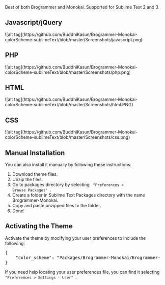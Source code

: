 Best of both Brogrammer and Monokai. Supported for Sublime Text 2 and 3.

<h2>Javascript/jQuery</h2>
![alt tag](https://github.com/BuddhiKasun/Brogrammer-Monokai-colorScheme-sublimeText/blob/master/Screenshots/javascript.png)
<h2>PHP</h2>
![alt tag](https://github.com/BuddhiKasun/Brogrammer-Monokai-colorScheme-sublimeText/blob/master/Screenshots/php.png)
<h2>HTML</h2>
![alt tag](https://github.com/BuddhiKasun/Brogrammer-Monokai-colorScheme-sublimeText/blob/master/Screenshots/html.PNG)
<h2>CSS</h2>
![alt tag](https://github.com/BuddhiKasun/Brogrammer-Monokai-colorScheme-sublimeText/blob/master/Screenshots/css.png)

<h2>Manual Installation</h2>

You can also install it manually by following these instructions:

1. Download theme files.
2. Unzip the files.
3. Go to packages directory by selecting <code> "Preferences > Browse Packages" </code>.
3. Create a folder in Sublime Text Packages directory with the name Brogrammer-Monokai.
4. Copy and paste unzipped files to the folder.
5. Done!

<h2>Activating the Theme</h2>

Activate the theme by modifying your user preferences to include the following:

<pre>
{
    "color_scheme": "Packages/Brogrammer-Monokai/Brogrammer-Monokai.tmTheme"
}
</pre>

If you need help locating your user preferences file, you can find it selecting <code> "Preferences > Settings - User" </code>.
